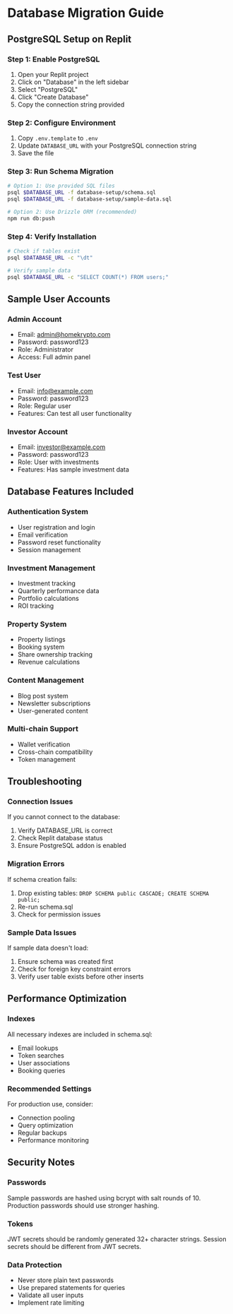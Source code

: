 # Database Migration Guide

## PostgreSQL Setup on Replit

### Step 1: Enable PostgreSQL
1. Open your Replit project
2. Click on "Database" in the left sidebar
3. Select "PostgreSQL" 
4. Click "Create Database"
5. Copy the connection string provided

### Step 2: Configure Environment
1. Copy `.env.template` to `.env`
2. Update `DATABASE_URL` with your PostgreSQL connection string
3. Save the file

### Step 3: Run Schema Migration
```bash
# Option 1: Use provided SQL files
psql $DATABASE_URL -f database-setup/schema.sql
psql $DATABASE_URL -f database-setup/sample-data.sql

# Option 2: Use Drizzle ORM (recommended)
npm run db:push
```

### Step 4: Verify Installation
```bash
# Check if tables exist
psql $DATABASE_URL -c "\dt"

# Verify sample data
psql $DATABASE_URL -c "SELECT COUNT(*) FROM users;"
```

## Sample User Accounts

### Admin Account
- Email: admin@homekrypto.com
- Password: password123
- Role: Administrator
- Access: Full admin panel

### Test User
- Email: info@example.com  
- Password: password123
- Role: Regular user
- Features: Can test all user functionality

### Investor Account
- Email: investor@example.com
- Password: password123
- Role: User with investments
- Features: Has sample investment data

## Database Features Included

### Authentication System
- User registration and login
- Email verification
- Password reset functionality
- Session management

### Investment Management
- Investment tracking
- Quarterly performance data
- Portfolio calculations
- ROI tracking

### Property System
- Property listings
- Booking system
- Share ownership tracking
- Revenue calculations

### Content Management
- Blog post system
- Newsletter subscriptions
- User-generated content

### Multi-chain Support
- Wallet verification
- Cross-chain compatibility
- Token management

## Troubleshooting

### Connection Issues
If you cannot connect to the database:
1. Verify DATABASE_URL is correct
2. Check Replit database status
3. Ensure PostgreSQL addon is enabled

### Migration Errors
If schema creation fails:
1. Drop existing tables: `DROP SCHEMA public CASCADE; CREATE SCHEMA public;`
2. Re-run schema.sql
3. Check for permission issues

### Sample Data Issues
If sample data doesn't load:
1. Ensure schema was created first
2. Check for foreign key constraint errors
3. Verify user table exists before other inserts

## Performance Optimization

### Indexes
All necessary indexes are included in schema.sql:
- Email lookups
- Token searches
- User associations
- Booking queries

### Recommended Settings
For production use, consider:
- Connection pooling
- Query optimization
- Regular backups
- Performance monitoring

## Security Notes

### Passwords
Sample passwords are hashed using bcrypt with salt rounds of 10.
Production passwords should use stronger hashing.

### Tokens
JWT secrets should be randomly generated 32+ character strings.
Session secrets should be different from JWT secrets.

### Data Protection
- Never store plain text passwords
- Use prepared statements for queries
- Validate all user inputs
- Implement rate limiting